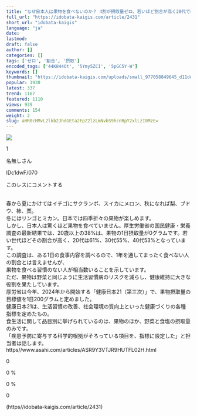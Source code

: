 ```yaml
---
title: "なぜ日本人は果物を食べないのか？ 4割が摂取量ゼロ、若いほど割合が高く20代では6割'"
full_url: "https://idobata-kaigis.com/article/2431"
short_url: "idobata-kaigis"
language: "ja"
date: 
lastmod: 
draft: false
author: []
categories: []
tags: ['ゼロ', '割合', '摂取']
encoded_tags: ['44K844Ot', '5Ymy5ZCI', '5pGC5Y-W']
keywords: []
thumbnail: "https://idobata-kaigis.com/uploads/small_977058849645_d11dd2f97f.jpg"
popular: 1930
latest: 337
trend: 1167
featured: 1110
views: 939
comments: 154
weight: 2
slug: aHR0cHMvL2lkb2JhdGEta2FpZ2lzLmNvbS9hcnRpY2xlLzI0MzE=
---
```


![](https://idobata-kaigis.com/uploads/small_977058849645_d11dd2f97f.jpg)

<div><p class='text-pink-100 text-sm'><p class='mr-2'>1</p><p class='mr-2'>名無しさん</p><p class='hidden xlinline-block'>IDc1dwF/070</p></p><p class='flex items-center text-gray-400'><p class='text-xs mdtext-sm hovercursor-pointer'>このレスにコメントする</p></p><p class='tracking-wide break-all text-base'><br> 春から夏にかけてはイチゴにサクランボ、スイカにメロン、秋になれば梨、ブドウ、柿、栗。<br>冬にはリンゴとミカン。日本では四季折々の果物が楽しめます。<br> しかし、日本人は驚くほど果物を食べていません。厚生労働省の国民健康・栄養調査の最新結果では、20歳以上の38%は、果物の1日摂取量が0グラムです。若い世代ほどその割合が高く、20代は61%、30代55%、40代53%となっています。<br> この調査は、ある1日の食事内容を調べるので、1年を通してまったく食べない人の割合とは言えませんが、<br>果物を食べる習慣のない人が相当数いることを示しています。<br> ただ、果物は野菜と同じように生活習慣病のリスクを減らし、健康維持に大きな役割を果たしています。<br> 厚労省は今年、2024年から開始する「健康日本21（第三次）」で、果物摂取量の目標値を1日200グラムと定めました。<br> 健康日本21は、生活習慣の改善、社会環境の質向上といった健康づくりの各種指標を定めたもの。<br>食生活に関して品目別に挙げられているのは、果物のほか、野菜と食塩の摂取量のみです。<br>「疾患予防に寄与する科学的根拠がそろっている項目を、指標に設定した」と担当者は話します。<br> https//www.asahi.com/articles/ASR9Y3VTJR9HUTFL02H.html </p><p class='flex items-center mr-2 hovercursor-pointer'><p class='pl-1 text-sm mdtext-base'>0</p></p><p class=' w-full h-full bg-gray-200 absolute '></p><p class='text-white text-xs text-center'>0 %</p><p class='text-white text-xs text-center'>0 %</p><p class='flex items-center mr-2 hovercursor-pointer'><p class='pl-1 text-sm mdtext-base'>0</p></p></div>

(https//idobata-kaigis.com/article/2431)
